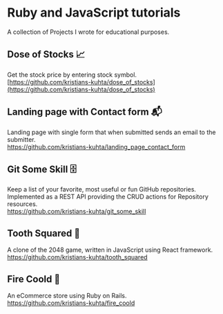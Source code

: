 # Ruby and JavaScript tutorials
A collection of Projects I wrote for educational purposes.

## Dose of Stocks 📈
Get the stock price by entering stock symbol.<br/>
[https://github.com/kristians-kuhta/dose_of_stocks](https://github.com/kristians-kuhta/dose_of_stocks)

## Landing page with Contact form 📬
Landing page with single form that when submitted sends an email to the submitter.<br/>
https://github.com/kristians-kuhta/landing_page_contact_form

## Git Some Skill 🗄
Keep a list of your favorite, most useful or fun GitHub repositories.
Implemented as a REST API providing the CRUD actions for Repository resources.<br/>
https://github.com/kristians-kuhta/git_some_skill

## Tooth Squared 🧮
A clone of the 2048 game, written in JavaScript using React framework.<br/>
https://github.com/kristians-kuhta/tooth_squared

## Fire Coold 🛒
An eCommerce store using Ruby on Rails.<br/>
https://github.com/kristians-kuhta/fire_coold
